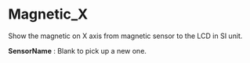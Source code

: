 
<i class="icon-font"></i>Magnetic_X
===================
Show the magnetic on X axis from magnetic sensor to the LCD in SI unit.

**SensorName**
: Blank to pick up a new one.